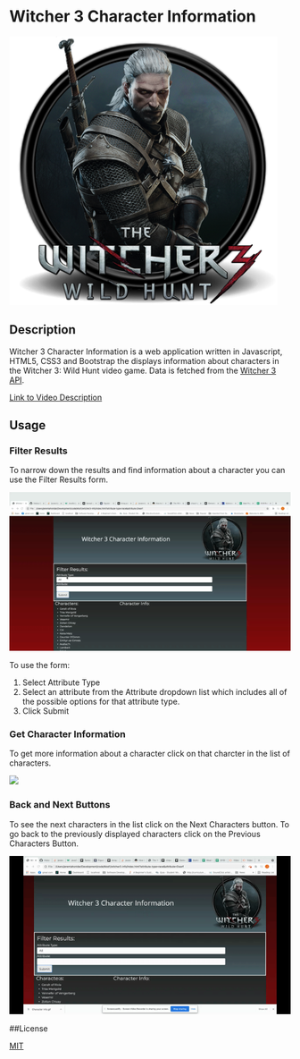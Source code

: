 # Witcher 3 Character Information

<img src = 'images/Witcher 3 - 480x480.png'>

## Description

Witcher 3 Character Information is a web application written in Javascript, HTML5, CSS3 and Bootstrap the displays information about characters in the Witcher 3: Wild Hunt video game. Data is fetched from the <a href="http://witcher3api.com/">Witcher 3 API</a>. 

<a href='https://drive.google.com/file/d/1lF1gdAAodYcylAO5Q5QG2Czk0a1ABBqZ/view'>Link to Video Description<a>


## Usage

### Filter Results
To narrow down the results and find information about a character you can use the Filter Results form.

<img src = 'images/Filter Demo.gif'>

To use the form:
<ol>
    <li>Select Attribute Type</li>
    <li>Select an attribute from the Attribute dropdown list which includes all of the possible options for that attribute type. </li>
    <li>Click Submit</li>
</ol>
 
### Get Character Information

To get more information about a character click on that charcter in the list of characters.

<img src = 'images/Character Info.gif'>

### Back and Next Buttons

To see the next characters in the list click on the Next Characters button. To go back to the previously displayed characters click on the Previous Characters Button.

<img src= 'images/Previous and Next Buttons Demo.gif'>

##License

<a href='/LICENSE'>MIT</a>